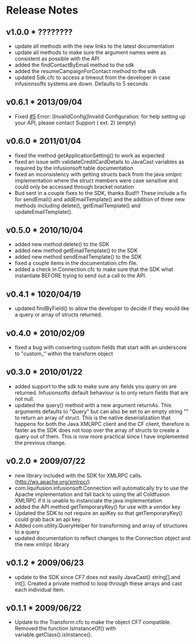 # Release Notes

## v1.0.0   * ????????

  * update all methods with the new links to the latest documentation
  * update all methods to make sure the argument names were as consistent as possible with the API
  * added the findContactByEmail method to the sdk
  * added the resumeCampaignForContact method to the sdk
  * updated Sdk.cfc to access a timeout from the developer in case infusionsofts systems are down. Defaults to 5 seconds

## v0.6.1   * 2013/09/04

  * Fixed [#5][1] Error: [InvalidConfig]Invalid Configuration: for help setting up your API, please contact Support ( ext. 2) (empty)

## v0.6.0   * 2011/01/04

  * fixed the method getApplicationSetting() to work as expected
  * fixed an issue with validateCreditCardDetails to JavaCast variables as required by the infusionsoft table documentation
  * fixed an inconsistency with getting structs back from the java xmlprc implementation where the struct members were case sensitive and could only be accessed through bracket notation
  * Bud sent in a couple fixes to the SDK, thanks Bud!!! These include a fix for sendEmail() and addEmailTemplate() and the addition of three new methods including delete(), getEmailTemplate() and updateEmailTemplate().

## v0.5.0   * 2010/10/04

  * added new method delete() to the SDK
  * added new method getEmailTemplate() to the SDK
  * added new method sendEmailTemplate() to the SDK
  * fixed a couple items in the documentation.cfm file.
  * added a check in Connection.cfc to make sure that the SDK what instantiate BEFORE trying to send out a call to the API.

## v0.4.1   * 1020/04/19

  * updated findByField() to allow the developer to decide if they would like a query or array of structs returned.

## v0.4.0   * 2010/02/09

  * fixed a bug with converting custom fields that start with an underscore to "custom_" within the transform object

## v0.3.0   * 2010/01/22

  * added support to the sdk to make sure any fields you query on are returned. Infusionsofts default behaviour is to only return fields that are not null.
  * updated the query() method with a new argument returnAs. This arguments defaults to "Query" but can also be set to an empty string "" to return an array of struct. This is the native deserialization that happens for both the Java XMLRPC client and the CF client, therefore is faster as the SDK does not loop over the array of structs to create a query out of them. This is now more practical since I have implemented the previous change.

## v0.2.0   * 2009/07/22

  * new library included with the SDK for XMLRPC calls. (http://ws.apache.org/xmlrpc/)
  * com.liquifusion.infusionsoft.Connection will automatically try to use the Apache implementation and fall back to using the all Coldfusion XMLRPC if it is unable to instanciate the java implementation
  * added the API method getTemporaryKey() for use with a vendor key
  * Updated the SDK to not require an apiKey so that getTemporaryKey() could grab back an api key.
  * Added com.utility.QueryHelper for transforming and array of structures to a query
  * updated documentation to reflect changes to the Connection object and the new xmlrpc library

## v0.1.2   * 2009/06/23

  * update to the SDK since CF7 does not easily JavaCast() string[] and int[]. Created a private method to loop through these arrays and cast each individual item.

## v0.1.1   * 2009/06/22

  * Update to the Transform.cfc to make the object CF7 compatible. Removed the function IsInstanceOf() with  variable.getClass().isInstance().


[1]: https://github.com/liquifusion/icrm-sdk/issues/5